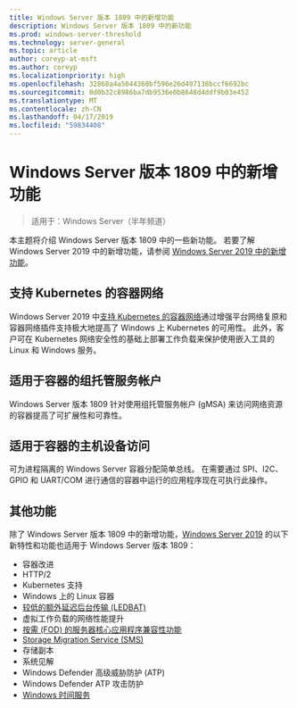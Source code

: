 ```yaml
---
title: Windows Server 版本 1809 中的新增功能
description: Windows Server 版本 1809 中的新功能
ms.prod: windows-server-threshold
ms.technology: server-general
ms.topic: article
author: coreyp-at-msft
ms.author: coreyp
ms.localizationpriority: high
ms.openlocfilehash: 32868a4a5044360bf596e26d497138bccf6692bc
ms.sourcegitcommit: 0d0b32c8986ba7db9536e0b8648d4ddf9b03e452
ms.translationtype: MT
ms.contentlocale: zh-CN
ms.lasthandoff: 04/17/2019
ms.locfileid: "59834408"
---
```

# <a name="whats-new-in-windows-server-version-1809"></a>Windows Server 版本 1809 中的新增功能

>适用于：Windows Server（半年频道）

本主题将介绍 Windows Server 版本 1809 中的一些新功能。 若要了解 Windows Server 2019 中的新增功能，请参阅 [Windows Server 2019 中的新增功能](../get-started-19/whats-new-19.md)。

## <a name="container-networking-with-kubernetes"></a>支持 Kubernetes 的容器网络

Windows Server 2019 中[支持 Kubernetes 的容器网络](https://docs.microsoft.com/windows-server/networking/sdn/technologies/containers/container-networking-overview)通过增强平台网络复原和容器网络插件支持极大地提高了 Windows 上 Kubernetes 的可用性。 此外，客户可在 Kubernetes 网络安全性的基础上部署工作负载来保护使用嵌入工具的 Linux 和 Windows 服务。

## <a name="group-managed-service-accounts-for-containers"></a>适用于容器的组托管服务帐户

Windows Server 版本 1809 针对使用组托管服务帐户 (gMSA) 来访问网络资源的容器提高了可扩展性和可靠性。 

## <a name="host-device-access-for-containers"></a>适用于容器的主机设备访问

可为进程隔离的 Windows Server 容器分配简单总线。 在需要通过 SPI、I2C、GPIO 和 UART/COM 进行通信的容器中运行的应用程序现在可执行此操作。

## <a name="additional-features"></a>其他功能
除了 Windows Server 版本 1809 中的新增功能，[Windows Server 2019](../get-started-19/get-started-19.md) 的以下新特性和功能也适用于 Windows Server 版本 1809：

* 容器改进
* HTTP/2
* Kubernetes 支持
* Windows 上的 Linux 容器
* [较低的额外延迟后台传输 (LEDBAT)](https://blogs.technet.microsoft.com/networking/2018/07/25/ledbat/)
* 虚拟工作负载的网络性能提升
* [按需 (FOD) 的服务器核心应用程序兼容性功能 ](https://docs.microsoft.com/windows-server/get-started-19/install-fod-19)
* [Storage Migration Service (SMS)](../storage/whats-new-in-storage.md#storage-spaces-direct)
* 存储副本
* 系统见解 
* Windows Defender 高级威胁防护 (ATP)
* Windows Defender ATP 攻击防护
* [Windows 时间服务](https://docs.microsoft.com/windows-server/networking/windows-time-service/insider-preview)

